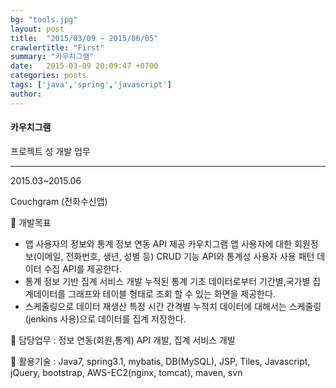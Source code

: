 ```yaml
---
bg: "tools.jpg"
layout: post
title:  "2015/03/09 ~ 2015/06/05"
crawlertitle: "First"
summary: "카우치그램"
date:   2015-03-09 20:09:47 +0700
categories: posts
tags: ['java','spring','javascript']
author: 
---
```

#### 카우치그램


프로젝트 성 개발 업무

------------

2015.03~2015.06

Couchgram (전화수신앱)


 개발목표 
- 앱 사용자의 정보와 통계 정보 연동 API 제공
카우치그램 앱 사용자에 대한 회원정보(이메일, 전화번호, 생년, 성별 등) CRUD 기능 API와 통계성 사용자 사용 패턴 데이터 수집 API를 제공한다.
- 통계 정보 기반 집계 서비스 개발
누적된 통계 기초 데이터로부터 기간별,국가별 집계데이터를 그래프와 테이블 형태로 조회 할 수 있는 화면을 제공한다.
- 스케줄링으로 데이터 재생산
특정 시간 간격별 누적치 데이터에 대해서는 스케줄링(jenkins 사용)으로 데이터를 집계 저장한다.

 담당업무 : 정보 연동(회원,통계) API 개발, 집계 서비스 개발

 활용기술 : Java7, spring3.1, mybatis, DB(MySQL), JSP, Tiles, Javascript, jQuery, bootstrap, AWS-EC2(nginx, tomcat), maven, svn
